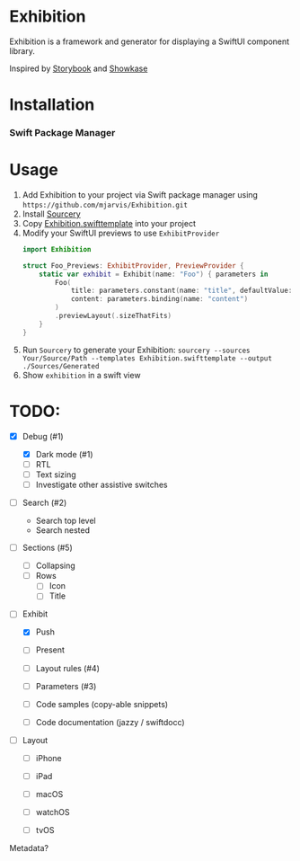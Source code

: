 # Exhibition

Exhibition is a framework and generator for displaying a SwiftUI component library.

Inspired by [Storybook](https://storybook.js.org/) and [Showkase](https://github.com/airbnb/Showkase)

# Installation

### Swift Package Manager

# Usage

1. Add Exhibition to your project via Swift package manager using `https://github.com/mjarvis/Exhibition.git`
2. Install [Sourcery](https://github.com/krzysztofzablocki/Sourcery)
3. Copy [Exhibition.swifttemplate](./Exhibition.swifttemplate) into your project
4. Modify your SwiftUI previews to use `ExhibitProvider`
    ```swift
    import Exhibition
    
    struct Foo_Previews: ExhibitProvider, PreviewProvider {
        static var exhibit = Exhibit(name: "Foo") { parameters in
            Foo(
                title: parameters.constant(name: "title", defaultValue: "Title"),
                content: parameters.binding(name: "content")
            )
            .previewLayout(.sizeThatFits)
        }
    }
    ```
5. Run `Sourcery` to generate your Exhibition: `sourcery --sources Your/Source/Path --templates Exhibition.swifttemplate --output ./Sources/Generated`
6. Show `exhibition` in a swift view 

# TODO:

- [x] Debug (#1)
    - [x] Dark mode (#1)
    - [ ] RTL
    - [ ] Text sizing
    - [ ] Investigate other assistive switches

- [ ] Search (#2)
    - Search top level
    - Search nested

- [ ] Sections (#5)
    - [ ] Collapsing
    - [ ] Rows
        - [ ] Icon
        - [ ] Title

- [ ] Exhibit
    - [x] Push
    - [ ] Present
    - [ ] Layout rules (#4)
    - [ ] Parameters (#3)
    
    - [ ] Code samples (copy-able snippets)
    - [ ] Code documentation (jazzy / swiftdocc)

- [ ] Layout
    - [ ] iPhone
    - [ ] iPad
    - [ ] macOS
    - [ ] watchOS
    - [ ] tvOS


Metadata?
